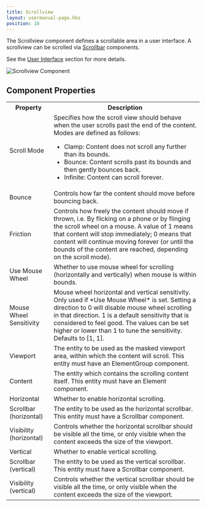 ```yaml
---
title: Scrollview
layout: usermanual-page.hbs
position: 18
---
```


The Scrollview component defines a scrollable area in a user interface. A scrollview can be scrolled via [Scrollbar][1] components.

See the [User Interface][2] section for more details.

![Scrollview Component][3]

## Component Properties

<table class="table table-striped">
    <col class="property-name"></col>
    <col class="property-description"></col>
    <tr><th>Property</th><th>Description</th></tr>
    <tr><td>Scroll Mode</td><td>Specifies how the scroll view should behave when the user scrolls past the end of the content. Modes are defined as follows:
        <ul>
            <li>Clamp: Content does not scroll any further than its bounds.</li>
            <li>Bounce: Content scrolls past its bounds and then gently bounces back.</li>
            <li>Infinite: Content can scroll forever.</li>
        </ul>
    </td></tr>
    <tr><td>Bounce</td><td>Controls how far the content should move before bouncing back.</td></tr>
    <tr><td>Friction</td><td>Controls how freely the content should move if thrown, i.e. By flicking on a phone or by flinging the scroll wheel on a mouse. A value of 1 means that content will stop immediately; 0 means that content will continue moving forever (or until the bounds of the content are reached, depending on the scroll mode).</td></tr>
    <tr><td>Use Mouse Wheel</td><td>Whether to use mouse wheel for scrolling (horizontally and vertically) when mouse is within bounds.</td></tr>
    <tr><td>Mouse Wheel Sensitivity</td><td>Mouse wheel horizontal and vertical sensitivity. Only used if *Use Mouse Wheel* is set. Setting a direction to 0 will disable mouse wheel scrolling in that direction. 1 is a default sensitivity that is considered to feel good. The values can be set higher or lower than 1 to tune the sensitivity. Defaults to [1, 1].</td></tr>
    <tr><td>Viewport</td><td>The entity to be used as the masked viewport area, within which the content will scroll. This entity must have an ElementGroup component.</td></tr>
    <tr><td>Content</td><td>The entity which contains the scrolling content itself. This entity must have an Element component.</td></tr>
    <tr><td>Horizontal</td><td>Whether to enable horizontal scrolling.</td></tr>
    <tr><td>Scrollbar (horizontal)</td><td>The entity to be used as the horizontal scrollbar. This entity must have a Scrollbar component.</td></tr>
    <tr><td>Visibility (horizontal)</td><td>Controls whether the horizontal scrollbar should be visible all the time, or only visible when the content exceeds the size of the viewport.</td></tr>
    <tr><td>Vertical</td><td>Whether to enable vertical scrolling.</td></tr>
    <tr><td>Scrollbar (vertical)</td><td>The entity to be used as the vertical scrollbar. This entity must have a Scrollbar component.</td></tr>
    <tr><td>Visibility (vertical)</td><td>Controls whether the vertical scrollbar should be visible all the time, or only visible when the content exceeds the size of the viewport.</td></tr>
</table>

[1]: /user-manual/packs/components/scrollbar
[2]: /user-manual/user-interface
[3]: /images/user-manual/scenes/components/component-scrollview.png

